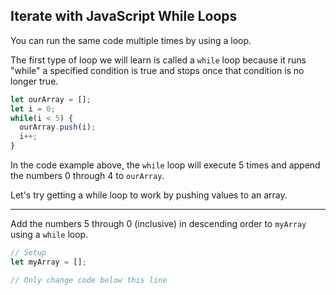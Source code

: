 ## Iterate with JavaScript While Loops

You can run the same code multiple times by using a loop.

The first type of loop we will learn is called a `while` loop because it runs "while" a specified condition is true and stops once that condition is no longer true.

```js
let ourArray = [];
let i = 0;
while(i < 5) {
  ourArray.push(i);
  i++;
}
```

In the code example above, the `while` loop will execute 5 times and append the numbers 0 through 4 to `ourArray`.

Let's try getting a while loop to work by pushing values to an array.

------

Add the numbers 5 through 0 (inclusive) in descending order to `myArray` using a `while` loop.

```js
// Setup
let myArray = [];

// Only change code below this line
```



